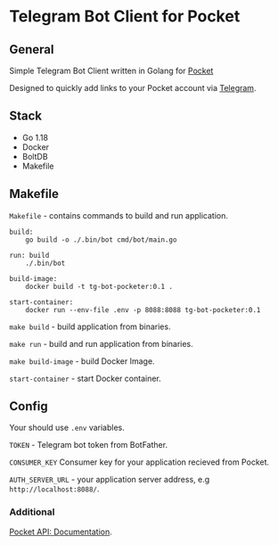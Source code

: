 # Telegram Bot Client for Pocket  

## General

Simple Telegram Bot Client written in Golang for [Pocket](https://getpocket.com/)

Designed to quickly add links to your Pocket account via [Telegram](https://web.telegram.org/).

## Stack

 - Go 1.18
 - Docker
 - BoltDB
 - Makefile

## Makefile

`Makefile` - contains commands to build and run application.

```
build:
	go build -o ./.bin/bot cmd/bot/main.go

run: build
	./.bin/bot

build-image:
	docker build -t tg-bot-pocketer:0.1 .

start-container:
	docker run --env-file .env -p 8088:8088 tg-bot-pocketer:0.1

```

`make build` - build application from binaries.

`make run` - build and run application from binaries.

`make build-image` - build Docker Image.

`start-container` - start Docker container.

## Config

Your should use `.env` variables.


`TOKEN` - Telegram bot token from BotFather. 

`CONSUMER_KEY` Consumer key for your application recieved from Pocket. 

`AUTH_SERVER_URL` - your application server address, e.g `http://localhost:8088/`.

### Additional

[Pocket API: Documentation](https://getpocket.com/developer/docs/overview).



